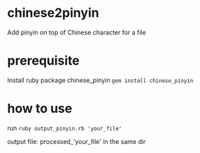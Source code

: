 # chinese2pinyin
Add pinyin on top of Chinese character for a file

# prerequisite
Install ruby package chinese_pinyin
`gem install chinese_pinyin`

# how to use
run 
`ruby output_pinyin.rb 'your_file'`

output file:
processed_'your_file' in the same dir

